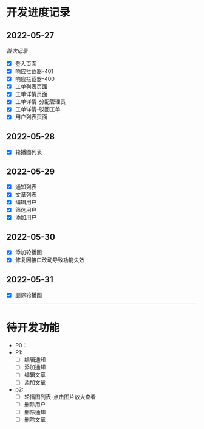 # 开发进度记录

## 2022-05-27

_首次记录_

- [x] 登入页面
- [x] 响应拦截器-401
- [x] 响应拦截器-400
- [x] 工单列表页面
- [x] 工单详情页面
- [x] 工单详情-分配管理员
- [x] 工单详情-驳回工单
- [x] 用户列表页面

## 2022-05-28

- [x] 轮播图列表

## 2022-05-29

- [x] 通知列表
- [x] 文章列表
- [x] 编辑用户
- [x] 筛选用户
- [x] 添加用户

## 2022-05-30

- [x] 添加轮播图
- [x] 修复因接口改动导致功能失效

## 2022-05-31

- [x] 删除轮播图

---

# 待开发功能

- P0：
- P1:
  - [ ] 编辑通知
  - [ ] 添加通知
  - [ ] 编辑文章
  - [ ] 添加文章
- p2:
  - [ ] 轮播图列表-点击图片放大查看
  - [ ] 删除用户
  - [ ] 删除通知
  - [ ] 删除文章
